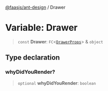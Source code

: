 [@faasjs/ant-design](../README.md) / Drawer

# Variable: Drawer

> `const` **Drawer**: `FC`\<[`DrawerProps`](../interfaces/DrawerProps.md)\> & `object`

## Type declaration

### whyDidYouRender?

> `optional` **whyDidYouRender**: `boolean`
